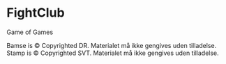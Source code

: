 # FightClub
Game of Games

Bamse is © Copyrighted DR. Materialet må ikke gengives uden tilladelse.
Stamp is © Copyrighted SVT. Materialet må ikke gengives uden tilladelse.
